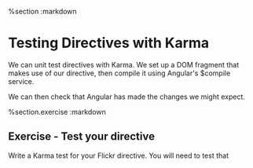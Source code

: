 
%section
:markdown
# Testing Directives with Karma

We can unit test directives with Karma. We set up a DOM fragment that makes use of our directive, then compile it using Angular's $compile service.

We can then check that Angular has made the changes we might expect.


%section.exercise
:markdown
## Exercise - Test your directive

Write a Karma test for your Flickr directive. You will need to test that
